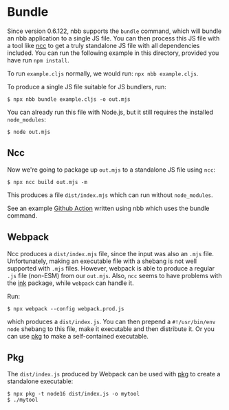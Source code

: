 # Bundle

Since version 0.6.122, nbb supports the `bundle` command, which will bundle an
nbb application to a single JS file. You can then process this JS file with a
tool like [ncc](https://github.com/vercel/ncc) to get a truly standalone JS file
with all dependencies included. You can run the following example in this
directory, provided you have run `npm install`.

To run `example.cljs` normally, we would run: `npx nbb example.cljs`.

To produce a single JS file suitable for JS bundlers, run:

```
$ npx nbb bundle example.cljs -o out.mjs
```

You can already run this file with Node.js, but it still requires the installed
`node_modules`:

```
$ node out.mjs
```

## Ncc

Now we're going to package up `out.mjs` to a standalone JS file using `ncc`:

```
$ npx ncc build out.mjs -m
```

This produces a file `dist/index.mjs` which can run without `node_modules`.

See an example [Github Action](https://github.com/borkdude/nbb-action-example) written using nbb which uses the bundle command.

## Webpack

Ncc produces a `dist/index.mjs` file, since the input was also an `.mjs`
file. Unfortunately, making an executable file with a shebang is not well
supported with `.mjs` files. However, webpack is able to produce a regular `.js`
file (non-ESM) from our `out.mjs`. Also, `ncc` seems to have problems with the [ink](https://github.com/vadimdemedes/ink) package, while `webpack` can handle it.

Run:

```
$ npx webpack --config webpack.prod.js
```

which produces a `dist/index.js`. You can then prepend a `#!/usr/bin/env node`
shebang to this file, make it executable and then distribute it. Or you can use
[pkg](https://github.com/vercel/pkg) to make a self-contained executable.


## Pkg

The `dist/index.js` produced by Webpack can be used with [pkg](https://github.com/vercel/pkg) to create a standalone executable:

```
$ npx pkg -t node16 dist/index.js -o mytool
$ ./mytool
```
